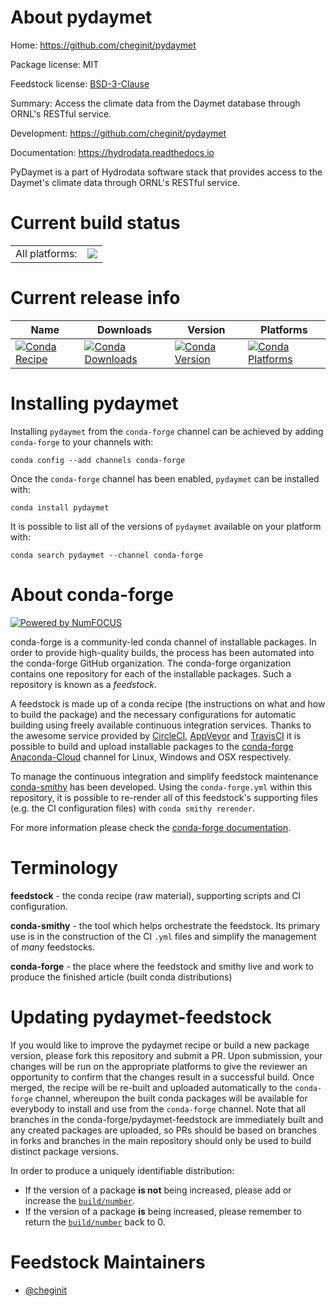 About pydaymet
==============

Home: https://github.com/cheginit/pydaymet

Package license: MIT

Feedstock license: [BSD-3-Clause](https://github.com/conda-forge/pydaymet-feedstock/blob/master/LICENSE.txt)

Summary: Access the climate data from the Daymet database through ORNL's RESTful service.

Development: https://github.com/cheginit/pydaymet

Documentation: https://hydrodata.readthedocs.io

PyDaymet is a part of Hydrodata software stack that provides access to the Daymet's climate
data through ORNL's RESTful service.


Current build status
====================


<table><tr><td>All platforms:</td>
    <td>
      <a href="https://dev.azure.com/conda-forge/feedstock-builds/_build/latest?definitionId=10355&branchName=master">
        <img src="https://dev.azure.com/conda-forge/feedstock-builds/_apis/build/status/pydaymet-feedstock?branchName=master">
      </a>
    </td>
  </tr>
</table>

Current release info
====================

| Name | Downloads | Version | Platforms |
| --- | --- | --- | --- |
| [![Conda Recipe](https://img.shields.io/badge/recipe-pydaymet-green.svg)](https://anaconda.org/conda-forge/pydaymet) | [![Conda Downloads](https://img.shields.io/conda/dn/conda-forge/pydaymet.svg)](https://anaconda.org/conda-forge/pydaymet) | [![Conda Version](https://img.shields.io/conda/vn/conda-forge/pydaymet.svg)](https://anaconda.org/conda-forge/pydaymet) | [![Conda Platforms](https://img.shields.io/conda/pn/conda-forge/pydaymet.svg)](https://anaconda.org/conda-forge/pydaymet) |

Installing pydaymet
===================

Installing `pydaymet` from the `conda-forge` channel can be achieved by adding `conda-forge` to your channels with:

```
conda config --add channels conda-forge
```

Once the `conda-forge` channel has been enabled, `pydaymet` can be installed with:

```
conda install pydaymet
```

It is possible to list all of the versions of `pydaymet` available on your platform with:

```
conda search pydaymet --channel conda-forge
```


About conda-forge
=================

[![Powered by NumFOCUS](https://img.shields.io/badge/powered%20by-NumFOCUS-orange.svg?style=flat&colorA=E1523D&colorB=007D8A)](http://numfocus.org)

conda-forge is a community-led conda channel of installable packages.
In order to provide high-quality builds, the process has been automated into the
conda-forge GitHub organization. The conda-forge organization contains one repository
for each of the installable packages. Such a repository is known as a *feedstock*.

A feedstock is made up of a conda recipe (the instructions on what and how to build
the package) and the necessary configurations for automatic building using freely
available continuous integration services. Thanks to the awesome service provided by
[CircleCI](https://circleci.com/), [AppVeyor](https://www.appveyor.com/)
and [TravisCI](https://travis-ci.com/) it is possible to build and upload installable
packages to the [conda-forge](https://anaconda.org/conda-forge)
[Anaconda-Cloud](https://anaconda.org/) channel for Linux, Windows and OSX respectively.

To manage the continuous integration and simplify feedstock maintenance
[conda-smithy](https://github.com/conda-forge/conda-smithy) has been developed.
Using the ``conda-forge.yml`` within this repository, it is possible to re-render all of
this feedstock's supporting files (e.g. the CI configuration files) with ``conda smithy rerender``.

For more information please check the [conda-forge documentation](https://conda-forge.org/docs/).

Terminology
===========

**feedstock** - the conda recipe (raw material), supporting scripts and CI configuration.

**conda-smithy** - the tool which helps orchestrate the feedstock.
                   Its primary use is in the construction of the CI ``.yml`` files
                   and simplify the management of *many* feedstocks.

**conda-forge** - the place where the feedstock and smithy live and work to
                  produce the finished article (built conda distributions)


Updating pydaymet-feedstock
===========================

If you would like to improve the pydaymet recipe or build a new
package version, please fork this repository and submit a PR. Upon submission,
your changes will be run on the appropriate platforms to give the reviewer an
opportunity to confirm that the changes result in a successful build. Once
merged, the recipe will be re-built and uploaded automatically to the
`conda-forge` channel, whereupon the built conda packages will be available for
everybody to install and use from the `conda-forge` channel.
Note that all branches in the conda-forge/pydaymet-feedstock are
immediately built and any created packages are uploaded, so PRs should be based
on branches in forks and branches in the main repository should only be used to
build distinct package versions.

In order to produce a uniquely identifiable distribution:
 * If the version of a package **is not** being increased, please add or increase
   the [``build/number``](https://conda.io/docs/user-guide/tasks/build-packages/define-metadata.html#build-number-and-string).
 * If the version of a package **is** being increased, please remember to return
   the [``build/number``](https://conda.io/docs/user-guide/tasks/build-packages/define-metadata.html#build-number-and-string)
   back to 0.

Feedstock Maintainers
=====================

* [@cheginit](https://github.com/cheginit/)

